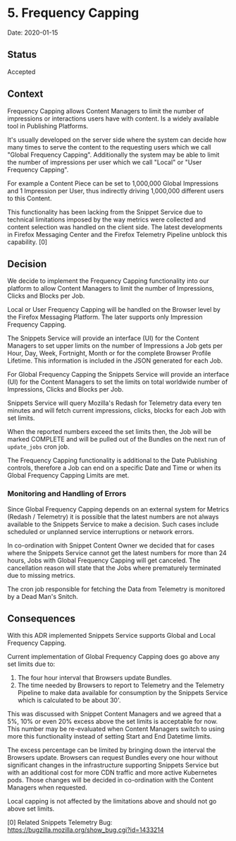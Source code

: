 # 5. Frequency Capping

Date: 2020-01-15

## Status

Accepted

## Context

Frequency Capping allows Content Managers to limit the number of
impressions or interactions users have with content. Is a widely
available tool in Publishing Platforms.

It's usually developed on the server side where the system can decide
how many times to serve the content to the requesting users which we
call "Global Frequency Capping". Additionally the system may be able
to limit the number of impressions per user which we call "Local" or
"User Frequency Capping".

For example a Content Piece can be set to 1,000,000 Global Impressions
and 1 Impression per User, thus indirectly driving 1,000,000 different
users to this Content.

This functionality has been lacking from the Snippet Service due to
technical limitations imposed by the way metrics were collected and
content selection was handled on the client side. The latest
developments in Firefox Messaging Center and the Firefox Telemetry
Pipeline unblock this capability. [0]


## Decision

We decide to implement the Frequency Capping functionality into our
platform to allow Content Managers to limit the number of Impressions,
Clicks and Blocks per Job.

Local or User Frequency Capping will be handled on the Browser level
by the Firefox Messaging Platform. The later supports only Impression
Frequency Capping.

The Snippets Service will provide an interface (UI) for the Content
Managers to set upper limits on the number of Impressions a Job gets
per Hour, Day, Week, Fortnight, Month or for the complete Browser
Profile Lifetime. This information is included in the JSON generated
for each Job.

For Global Frequency Capping the Snippets Service will provide an
interface (UI) for the Content Managers to set the limits on total
worldwide number of Impressions, Clicks and Blocks per Job.

Snippets Service will query Mozilla's Redash for Telemetry data every
ten minutes and will fetch current impressions, clicks, blocks for
each Job with set limits.

When the reported numbers exceed the set limits then, the Job will be
marked COMPLETE and will be pulled out of the Bundles on the next run
of `update_jobs` cron job.

The Frequency Capping functionality is additional to the Date
Publishing controls, therefore a Job can end on a specific Date and
Time or when its Global Frequency Capping Limits are met.


### Monitoring and Handling of Errors

Since Global Frequency Capping depends on an external system for
Metrics (Redash / Telemetry) it is possible that the latest numbers are
not always available to the Snippets Service to make a decision. Such
cases include scheduled or unplanned service interruptions or network
errors.

In co-ordination with Snippet Content Owner we decided that for cases
where the Snippets Service cannot get the latest numbers for more than
24 hours, Jobs with Global Frequency Capping will get canceled. The
cancellation reason will state that the Jobs where prematurely
terminated due to missing metrics.

The cron job responsible for fetching the Data from Telemetry is
monitored by a Dead Man's Snitch.


## Consequences

With this ADR implemented Snippets Service supports Global and Local
Frequency Capping.

Current implementation of Global Frequency Capping does go above any
set limits due to:

 1. The four hour interval that Browsers update Bundles.
 2. The time needed by Browsers to report to Telemetry and the
    Telemetry Pipeline to make data available for consumption by the
    Snippets Service which is calculated to be about 30'.

This was discussed with Snippet Content Managers and we agreed that a
5%, 10% or even 20% excess above the set limits is acceptable for now.
This number may be re-evaluated when Content Managers switch to using
more this functionality instead of setting Start and End Datetime
limits.

The excess percentage can be limited by bringing down the interval the
Browsers update. Browsers can request Bundles every one hour without
significant changes in the infrastructure supporting Snippets Service
but with an additional cost for more CDN traffic and more active
Kubernetes pods. Those changes will be decided in co-ordination with
the Content Managers when requested.

Local capping is not affected by the limitations above and should not
go above set limits.


[0] Related Snippets Telemetry Bug: https://bugzilla.mozilla.org/show_bug.cgi?id=1433214
